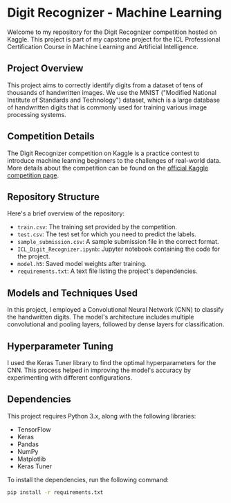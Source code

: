 # Digit Recognizer - Machine Learning

Welcome to my repository for the Digit Recognizer competition hosted on Kaggle. This project is part of my capstone project for the ICL Professional Certification Course in Machine Learning and Artificial Intelligence.

## Project Overview

This project aims to correctly identify digits from a dataset of tens of thousands of handwritten images. We use the MNIST ("Modified National Institute of Standards and Technology") dataset, which is a large database of handwritten digits that is commonly used for training various image processing systems.

## Competition Details

The Digit Recognizer competition on Kaggle is a practice contest to introduce machine learning beginners to the challenges of real-world data. More details about the competition can be found on the [official Kaggle competition page](https://www.kaggle.com/competitions/digit-recognizer).

## Repository Structure

Here's a brief overview of the repository:

- `train.csv`: The training set provided by the competition.
- `test.csv`: The test set for which you need to predict the labels.
- `sample_submission.csv`: A sample submission file in the correct format.
- `ICL_Digit_Recognizer.ipynb`: Jupyter notebook containing the code for the project.
- `model.h5`: Saved model weights after training.
- `requirements.txt`: A text file listing the project's dependencies.

## Models and Techniques Used

In this project, I employed a Convolutional Neural Network (CNN) to classify the handwritten digits. The model's architecture includes multiple convolutional and pooling layers, followed by dense layers for classification.

## Hyperparameter Tuning

I used the Keras Tuner library to find the optimal hyperparameters for the CNN. This process helped in improving the model's accuracy by experimenting with different configurations.

## Dependencies

This project requires Python 3.x, along with the following libraries:
- TensorFlow
- Keras
- Pandas
- NumPy
- Matplotlib
- Keras Tuner

To install the dependencies, run the following command:
```bash
pip install -r requirements.txt
